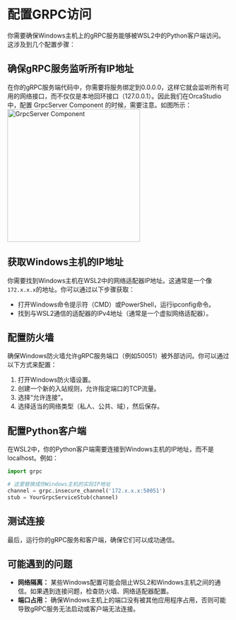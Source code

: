# 配置GRPC访问

你需要确保Windows主机上的gRPC服务能够被WSL2中的Python客户端访问。这涉及到几个配置步骤：

## 确保gRPC服务监听所有IP地址

在你的gRPC服务端代码中，你需要将服务绑定到0.0.0.0，这样它就会监听所有可用的网络接口，而不仅仅是本地回环接口（127.0.0.1）。因此我们在OrcaStudio中，配置 GrpcServer Component 的时候，需要注意。如图所示：<img src="images/MujocoGrpcServerConfig.png" alt="GrpcServer Component" width="300">

## 获取Windows主机的IP地址

你需要找到Windows主机在WSL2中的网络适配器IP地址。这通常是一个像`172.x.x.x`的地址。你可以通过以下步骤获取：

* 打开Windows命令提示符（CMD）或PowerShell，运行ipconfig命令。
* 找到与WSL2通信的适配器的IPv4地址（通常是一个虚拟网络适配器）。

## 配置防火墙

确保Windows防火墙允许gRPC服务端口（例如50051）被外部访问。你可以通过以下方式来配置：

1. 打开Windows防火墙设置。
2. 创建一个新的入站规则，允许指定端口的TCP流量。
3. 选择“允许连接”。
4. 选择适当的网络类型（私人、公共、域），然后保存。

## 配置Python客户端

在WSL2中，你的Python客户端需要连接到Windows主机的IP地址，而不是localhost。例如：

```python
import grpc

# 这里替换成你Windows主机的实际IP地址
channel = grpc.insecure_channel('172.x.x.x:50051')
stub = YourGrpcServiceStub(channel)
```

## 测试连接

最后，运行你的gRPC服务和客户端，确保它们可以成功通信。

## 可能遇到的问题

* **网络隔离：** 某些Windows配置可能会阻止WSL2和Windows主机之间的通信。如果遇到连接问题，检查防火墙、网络适配器配置。
* **端口占用：** 确保Windows主机上的端口没有被其他应用程序占用，否则可能导致gRPC服务无法启动或客户端无法连接。